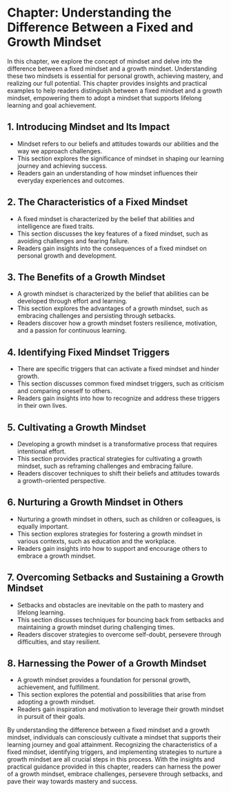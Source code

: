 Chapter: Understanding the Difference Between a Fixed and Growth Mindset
========================================================================

In this chapter, we explore the concept of mindset and delve into the difference between a fixed mindset and a growth mindset. Understanding these two mindsets is essential for personal growth, achieving mastery, and realizing our full potential. This chapter provides insights and practical examples to help readers distinguish between a fixed mindset and a growth mindset, empowering them to adopt a mindset that supports lifelong learning and goal achievement.

**1. Introducing Mindset and Its Impact**
-----------------------------------------

* Mindset refers to our beliefs and attitudes towards our abilities and the way we approach challenges.
* This section explores the significance of mindset in shaping our learning journey and achieving success.
* Readers gain an understanding of how mindset influences their everyday experiences and outcomes.

**2. The Characteristics of a Fixed Mindset**
---------------------------------------------

* A fixed mindset is characterized by the belief that abilities and intelligence are fixed traits.
* This section discusses the key features of a fixed mindset, such as avoiding challenges and fearing failure.
* Readers gain insights into the consequences of a fixed mindset on personal growth and development.

**3. The Benefits of a Growth Mindset**
---------------------------------------

* A growth mindset is characterized by the belief that abilities can be developed through effort and learning.
* This section explores the advantages of a growth mindset, such as embracing challenges and persisting through setbacks.
* Readers discover how a growth mindset fosters resilience, motivation, and a passion for continuous learning.

**4. Identifying Fixed Mindset Triggers**
-----------------------------------------

* There are specific triggers that can activate a fixed mindset and hinder growth.
* This section discusses common fixed mindset triggers, such as criticism and comparing oneself to others.
* Readers gain insights into how to recognize and address these triggers in their own lives.

**5. Cultivating a Growth Mindset**
-----------------------------------

* Developing a growth mindset is a transformative process that requires intentional effort.
* This section provides practical strategies for cultivating a growth mindset, such as reframing challenges and embracing failure.
* Readers discover techniques to shift their beliefs and attitudes towards a growth-oriented perspective.

**6. Nurturing a Growth Mindset in Others**
-------------------------------------------

* Nurturing a growth mindset in others, such as children or colleagues, is equally important.
* This section explores strategies for fostering a growth mindset in various contexts, such as education and the workplace.
* Readers gain insights into how to support and encourage others to embrace a growth mindset.

**7. Overcoming Setbacks and Sustaining a Growth Mindset**
----------------------------------------------------------

* Setbacks and obstacles are inevitable on the path to mastery and lifelong learning.
* This section discusses techniques for bouncing back from setbacks and maintaining a growth mindset during challenging times.
* Readers discover strategies to overcome self-doubt, persevere through difficulties, and stay resilient.

**8. Harnessing the Power of a Growth Mindset**
-----------------------------------------------

* A growth mindset provides a foundation for personal growth, achievement, and fulfillment.
* This section explores the potential and possibilities that arise from adopting a growth mindset.
* Readers gain inspiration and motivation to leverage their growth mindset in pursuit of their goals.

By understanding the difference between a fixed mindset and a growth mindset, individuals can consciously cultivate a mindset that supports their learning journey and goal attainment. Recognizing the characteristics of a fixed mindset, identifying triggers, and implementing strategies to nurture a growth mindset are all crucial steps in this process. With the insights and practical guidance provided in this chapter, readers can harness the power of a growth mindset, embrace challenges, persevere through setbacks, and pave their way towards mastery and success.
